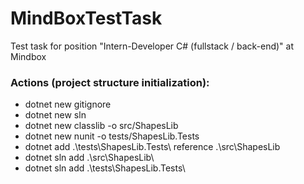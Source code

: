 # MindBoxTestTask
Test task for position "Intern-Developer C# (fullstack / back-end)" at Mindbox

### Actions (project  structure initialization):
* dotnet new gitignore
* dotnet new sln
* dotnet new classlib -o src/ShapesLib
* dotnet new nunit -o tests/ShapesLib.Tests
* dotnet add .\tests\ShapesLib.Tests\ reference .\src\ShapesLib
* dotnet sln add .\src\ShapesLib\
* dotnet sln add .\tests\ShapesLib.Tests\
